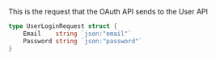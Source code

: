 



This is the request that the OAuth API sends to the User API 
``` Go
type UserLoginRequest struct {
	Email    string `json:"email"`
	Password string `json:"password"`
}
```